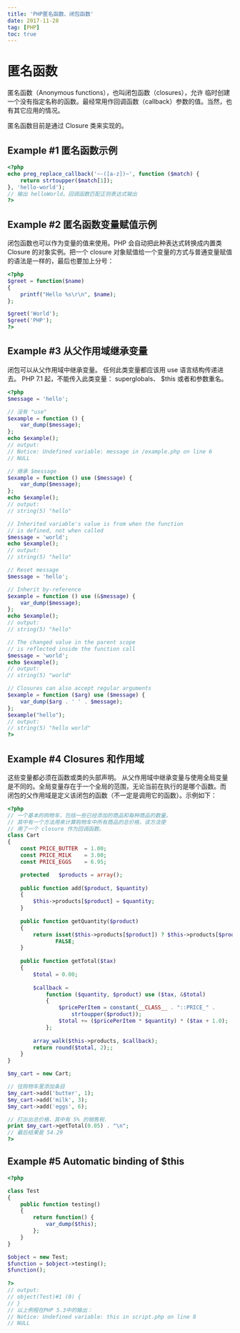 ```yaml
---
title: 'PHP匿名函数、闭包函数'
date: 2017-11-28
tag: [PHP]
toc: true
---
```


# 匿名函数 
匿名函数（Anonymous functions），也叫闭包函数（closures），允许 临时创建一个没有指定名称的函数。最经常用作回调函数（callback）参数的值。当然，也有其它应用的情况。 

匿名函数目前是通过 Closure 类来实现的。 

## Example #1 匿名函数示例
```php
<?php
echo preg_replace_callback('~-([a-z])~', function ($match) {
    return strtoupper($match[1]);
}, 'hello-world');
// 输出 helloWorld。回调函数匹配正则表达式输出
?> 
```

## Example #2 匿名函数变量赋值示例
闭包函数也可以作为变量的值来使用。PHP 会自动把此种表达式转换成内置类 Closure 的对象实例。把一个 closure 对象赋值给一个变量的方式与普通变量赋值的语法是一样的，最后也要加上分号： 
```php
<?php
$greet = function($name)
{
    printf("Hello %s\r\n", $name);
};

$greet('World');
$greet('PHP');
?> 
```

## Example #3 从父作用域继承变量
闭包可以从父作用域中继承变量。 任何此类变量都应该用 use 语言结构传递进去。 PHP 7.1 起，不能传入此类变量： superglobals、 $this 或者和参数重名。 

```php
<?php
$message = 'hello';

// 没有 "use"
$example = function () {
    var_dump($message);
};
echo $example();
// output:   
// Notice: Undefined variable: message in /example.php on line 6
// NULL

// 继承 $message
$example = function () use ($message) {
    var_dump($message);
};
echo $example();
// output: 
// string(5) "hello"

// Inherited variable's value is from when the function
// is defined, not when called
$message = 'world';
echo $example();
// output: 
// string(5) "hello"

// Reset message
$message = 'hello';

// Inherit by-reference
$example = function () use (&$message) {
    var_dump($message);
};
echo $example();
// output: 
// string(5) "hello"

// The changed value in the parent scope
// is reflected inside the function call
$message = 'world';
echo $example();
// output: 
// string(5) "world"

// Closures can also accept regular arguments
$example = function ($arg) use ($message) {
    var_dump($arg . ' ' . $message);
};
$example("hello");
// output: 
// string(5) "hello world"
?> 
```

## Example #4 Closures 和作用域
这些变量都必须在函数或类的头部声明。 从父作用域中继承变量与使用全局变量是不同的。全局变量存在于一个全局的范围，无论当前在执行的是哪个函数。而 闭包的父作用域是定义该闭包的函数（不一定是调用它的函数）。示例如下： 
```php
<?php
// 一个基本的购物车，包括一些已经添加的商品和每种商品的数量。
// 其中有一个方法用来计算购物车中所有商品的总价格，该方法使
// 用了一个 closure 作为回调函数。
class Cart
{
    const PRICE_BUTTER  = 1.00;
    const PRICE_MILK    = 3.00;
    const PRICE_EGGS    = 6.95;

    protected   $products = array();
    
    public function add($product, $quantity)
    {
        $this->products[$product] = $quantity;
    }
    
    public function getQuantity($product)
    {
        return isset($this->products[$product]) ? $this->products[$product] :
               FALSE;
    }
    
    public function getTotal($tax)
    {
        $total = 0.00;
        
        $callback =
            function ($quantity, $product) use ($tax, &$total)
            {
                $pricePerItem = constant(__CLASS__ . "::PRICE_" .
                    strtoupper($product));
                $total += ($pricePerItem * $quantity) * ($tax + 1.0);
            };
        
        array_walk($this->products, $callback);
        return round($total, 2);;
    }
}

$my_cart = new Cart;

// 往购物车里添加条目
$my_cart->add('butter', 1);
$my_cart->add('milk', 3);
$my_cart->add('eggs', 6);

// 打出出总价格，其中有 5% 的销售税.
print $my_cart->getTotal(0.05) . "\n";
// 最后结果是 54.29
?> 
```

## Example #5 Automatic binding of $this
```php
<?php

class Test
{
    public function testing()
    {
        return function() {
            var_dump($this);
        };
    }
}

$object = new Test;
$function = $object->testing();
$function();
    
?> 
// output:
// object(Test)#1 (0) {
// }
// 以上例程在PHP 5.3中的输出：
// Notice: Undefined variable: this in script.php on line 8
// NULL
```




